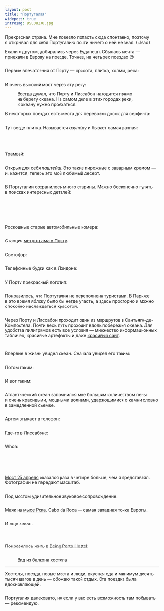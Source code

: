 ```yaml
---
layout: post
title: "Португалия"
widepost: true
introimg: DSC08236.jpg
---
```


Прекрасная страна. Мне повезло попасть сюда спонтанно, поэтому я открывал для себя Португалию почти ничего о ней не зная.
{:.lead}

<!-- more -->

Ехали с другом, добирались через Будапешт. Сбылась мечта — приехали в Европу на поезде. Точнее, на четырех поездах 😍

<figure>
  <img src="/i/blog/portugal/DSC08004.jpg" alt="">
</figure>

<!-- <figure>
  <img src="/i/blog/portugal/DSC08105.jpg" alt="">
</figure>
 -->

Первые впечатления от Порту — красота, плитка, холмы, река:

<figure>
  <img src="/i/blog/portugal/DSC08066.jpg" alt="">
</figure>

И очень высокий мост через эту реку:

<figure>
  <img src="/i/blog/portugal/DSC08069.jpg" alt="">
  <figcaption>Всегда думал, что Порту и Лиссабон находятся прямо на берегу океана. На самом деле в этих городах реки, к океану нужно проехаться.</figcaption>
</figure>

В некоторых поездах есть места для перевозки досок для серфинга:

<figure>
  <img src="/i/blog/portugal/DSC08107.jpg" alt="">
</figure>

Тут везде плитка. Называется _азуле́жу_ и бывает самая разная:

<figure>
  <img src="/i/blog/portugal/DSC08099.jpg" alt="">
</figure>

<figure>
  <img src="/i/blog/portugal/DSC08240.jpg" alt="">
</figure>

<figure>
  <img src="/i/blog/portugal/DSC08119.jpg" alt="">
</figure>

<figure>
  <img src="/i/blog/portugal/DSC08142.jpg" alt="">
</figure>

Трамвай:

<figure>
  <img src="/i/blog/portugal/DSC08120.jpg" alt="">
</figure>

Открыл для себя _паштейш._ Это такие пирожные с заварным кремом — и, кажется, теперь это мой любимый десерт.

<figure>
  <img src="/i/blog/portugal/DSC08127.jpg" alt="">
</figure>

<!-- <figure>
  <img src="/i/blog/portugal/DSC08278.jpg" alt="">
</figure> -->

В Португалии сохранилось много старины. Можно бесконечно гулять в поисках интересных деталей:

<figure>
  <img src="/i/blog/portugal/DSC08152.jpg" alt="">
</figure>

<figure>
  <img src="/i/blog/portugal/DSC08140.jpg" alt="">
</figure>

<figure>
  <img src="/i/blog/portugal/IMG_3988.jpg" alt="">
</figure>

<figure>
  <img src="/i/blog/portugal/DSC08235.jpg" alt="">
</figure>

<figure>
  <img src="/i/blog/portugal/DSC08122.jpg" alt="">
</figure>

<figure>
  <img src="/i/blog/portugal/IMG_3812.jpg" alt="">
</figure>

Роскошные старые автомобильные номера:

<figure>
  <img src="/i/blog/portugal/IMG_3589.jpg" alt="">
</figure>

Станция [метротрама в Порту](https://ru.wikipedia.org/wiki/%D0%9C%D0%B5%D1%82%D1%80%D0%BE%D0%BF%D0%BE%D0%BB%D0%B8%D1%82%D0%B5%D0%BD_%D0%9F%D0%BE%D1%80%D1%82%D1%83).

<figure>
  <img src="/i/blog/portugal/DSC08162.jpg" alt="">
</figure>

Светофор:

<figure>
  <img src="/i/blog/portugal/DSC08147.jpg" alt="">
</figure>

<!-- <figure>
  <img src="/i/blog/portugal/DSC08170.jpg" alt="">
</figure> -->

Телефонные будки как в Лондоне:

<figure>
  <img src="/i/blog/portugal/DSC08172.jpg" alt="">
</figure>

У Порту прекрасный логотип:

<figure>
  <img src="/i/blog/portugal/DSC08178.jpg" alt="">
</figure>

Понравилось, что Португалия не переполнена туристами. В Париже в это время яблоку было бы негде упасть, а здесь просторно и можно спокойно наслаждаться красотой.

<figure>
  <img src="/i/blog/portugal/DSC08180.jpg" alt="">
</figure>

Через Порту и Лиссабон проходит один из маршрутов в Сантьяго-де-Компостела. Почти весь путь проходит вдоль побережья океана. Для удобства пилигримов есть все условия — множество информационных табличек, красивые артефакты и даже [красивый сайт](http://www.caminhoportuguesdacosta.com/en).

<figure>
  <img src="/i/blog/portugal/DSC08181.jpg" alt="">
</figure>

<figure>
  <img src="/i/blog/portugal/DSC08184.jpg" alt="">
</figure>

Впервые в жизни увидел океан. Сначала увидел его таким:

<figure>
  <img src="/i/blog/portugal/DSC08192.jpg" alt="">
</figure>

Потом таким:

<figure>
  <img src="/i/blog/portugal/DSC08224.jpg" alt="">
</figure>

И вот таким:

<figure>
  <img src="/i/blog/portugal/DSC08206.jpg" alt="">
</figure>

Атлантический океан запомнился мне большим количеством пены и очень красивыми, мощными волнами, ударяющимися о камни словно в замедленной съемке.

<figure>
  <img src="/i/blog/portugal/DSC08316.jpg" alt="">
</figure>

Артем втыкает в телефон:

<figure>
  <img src="/i/blog/portugal/DSC08202.jpg" alt="">
</figure>

Где-то в Лиссабоне:

<figure>
  <img src="/i/blog/portugal/DSC08229.jpg" alt="">
</figure>

Whoa:

<figure>
  <img src="/i/blog/portugal/DSC08231.jpg" alt="">
</figure>

<figure>
  <img src="/i/blog/portugal/DSC08242.jpg" alt="">
</figure>

<figure>
  <img src="/i/blog/portugal/DSC08245.jpg" alt="">
</figure>

<figure>
  <img src="/i/blog/portugal/DSC08253.jpg" alt="">
</figure>

<figure>
  <img src="/i/blog/portugal/DSC08258.jpg" alt="">
</figure>

[Мост 25 апреля](https://ru.wikipedia.org/wiki/%D0%9C%D0%BE%D1%81%D1%82_%D0%B8%D0%BC%D0%B5%D0%BD%D0%B8_25_%D0%B0%D0%BF%D1%80%D0%B5%D0%BB%D1%8F) оказался раза в четыре больше, чем я представлял. Фотографии не передают масштаб.

<figure>
  <img src="/i/blog/portugal/DSC08271.jpg" alt="">
</figure>

Под мостом удивительное звуковое сопровождение.

<figure>
  <img src="/i/blog/portugal/DSC08274.jpg" alt="">
</figure>

Маяк на [мысе Рока](https://ru.wikipedia.org/wiki/%D0%A0%D0%BE%D0%BA%D0%B0_(%D0%BC%D1%8B%D1%81)). Cabo da Roca — самая западная точка Европы.

<figure>
  <img src="/i/blog/portugal/DSC08294.jpg" alt="">
</figure>

И еще океан.

<figure>
  <img src="/i/blog/portugal/DSC08317.jpg" alt="">
</figure>

<figure>
  <img src="/i/blog/portugal/DSC08321.jpg" alt="">
</figure>

<figure>
  <img src="/i/blog/portugal/DSC08325.jpg" alt="">
</figure>

Понравилось жить в [Being Porto Hostel](http://beingportohostel.com/en/):

<figure>
  <img src="/i/blog/portugal/DSC08331.jpg" alt="">
</figure>

<figure>
  <img src="/i/blog/portugal/DSC08333.jpg" alt="">
  <figcaption>Вид из балкона хостела</figcaption>
</figure>

* * *

Хостелы, поезда, новые места и люди, вкусная еда и минимум десять тысяч шагов в день — обожаю такой отдых. Эта поездка была вдохновляющей.

<figure>
  <img src="/i/blog/portugal/IMG_3847.jpg" alt="">
</figure>

Португалия далековато, но если у вас есть возможность там побывать — рекомендую.
